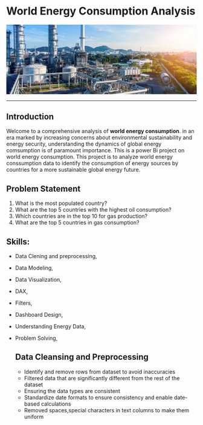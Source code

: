 # World Energy Consumption Analysis

![](world_energy.jpg)
***
## Introduction
Welcome to a comprehensive analysis of **world energy consumption**. in an era marked by increasing concerns about environmental sustainability and energy security, understanding the dynamics of global energy comsumption is of paramount importance. This is a power Bi project on world energy consumption. This project is to analyze world energy conssumption data to identify the consumption of energy sources by countries for a more sustainable global energy future.

## Problem Statement
1. What is the most populated country?
2. What are the top 5 countries with the highest oil consumption?
3. Which countries are in the top 10 for gas production?
4. What are the top 5 countries in gas consumption?

## Skills:
- Data Clening and preprocessing,
- Data Modeling,
- Data Visualization,
- DAX,
- Filters,
- Dashboard Design,
- Understanding Energy Data,
- Problem Solving,

  ## Data Cleansing and Preprocessing
  - Identify and remove rows from dataset to avoid inaccuracies
  - Filtered data that are significantly different from the rest of the dataset
  - Ensuring the data types are consistent
  - Standardize date formats to ensure consistency and enable date-based calculations
  - Removed spaces,special characters in text columns to make them uniform
    

 
